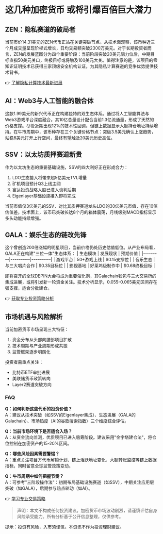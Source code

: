# 这几种加密货币 或将引爆百倍巨大潜力

## ZEN：隐私赛道的破局者
当前市价14.31美元的ZEN代币正站在关键突破节点。从技术面观察，该币种近三个月成交量呈现阶梯式增长，日均交易额突破2300万美元。对于长期投资者而言，ZEN的发展蓝图分为四个重要阶段：当前阶段突破20美元阻力位后，中期目标直指50美元关口，终极目标或将触及100美元大关。值得注意的是，该项目的零知识证明技术已获得三家顶级安全机构认证，为其隐私计算赛道的竞争优势提供技术背书。

👉 [了解隐私计算技术最新进展](https://bit.ly/okx_welcome)

## AI：Web3与人工智能的融合体
这款1.99美元的新兴代币正在构建独特的双生态体系。通过将人工智能算法与Web3游戏平台深度融合，其10亿总量设计配合当前1.3亿流通量，形成了天然的价格支撑。尽管近期出现12%的技术性回调，但链上数据显示大额持仓地址持续增持。在牛市周期中，该币种存在三个关键价格节点：突破3.5美元确认上涨趋势，站稳8美元打开上行空间，最终有望触及20美元历史高位。

## SSV：以太坊质押赛道新贵
作为以太坊生态的重要基础设施，SSV的四大利好正在形成合力：
1. LDO生态接入将带来超5亿美元TVL增量
2. 矿机项目预计Q3上线主网
3. 富达投资战略入股已进入谈判后期
4. Eigenlayer基础设施接入即将完成

当前市值仅3亿美元的SSV，对比其质押赛道龙头LDO的30亿美元市值，存在10倍估值差。技术面上，该币已突破长达8个月的箱体震荡，月线级别MACD指标显示多头动能持续增强。

## GALA：娱乐生态的链改先锋
这个曾创造200倍涨幅的明星项目，当前价格仍处历史估值低位。从产业布局看，GALA正在构建"三位一体"生态体系：
| 生态模块 | 发展现状 | 预期价值 |
|---------|----------|----------|
| 游戏平台 | 50+游戏上线 | $0.15支撑位 |
| 音乐生态 | 与三大唱片合作 | $0.35目标位 |
| 影视基地 | 好莱坞级制作中 | $0.68终极目标 |

即将召开的全球DEPIN大会将成为重要催化剂，其Galachain钱包与三大交易所的集成进展，或将引发新一轮资金关注。技术分析显示，0.055-0.065美元区间存在强支撑，适合分批建仓。

👉 [获取专业投资策略分析](https://bit.ly/okx_welcome)

## 市场机遇与风险解析
当前加密货币市场呈现三大特征：
1. 资金分布从头部向腰部项目扩散
2. 技术周期与产业周期形成共振
3. 监管框架逐步明朗化

投资者需重点关注：
- 比特币ETF审批进展
- 美联储货币政策转向
- Layer2赛道突破方向

### FAQ
**Q：如何判断这些代币的投资价值？**  
A：建议从技术突破（如SSV的Eigenlayer集成）、生态进展（GALA的Galachain）、市场热度（AI的谷歌搜索指数）三个维度综合评估。

**Q：当前市场环境下是否适合入场？**  
A：从资金流向监测，优质项目已进入吸筹阶段。建议采用"金字塔建仓法"，将仓位控制在加密资产的15-20%区间。

**Q：哪些风险因素需要警惕？**  
A：重点关注项目方代币解锁计划、链上活跃地址变化、大额转账监控等链上数据指标，同时留意全球监管政策变动。

**Q：牛市周期中如何把握节奏？**  
A：可参考"三阶段操作法"：初期布局基础设施赛道（如SSV），中期关注应用层突破（如GALA），后期参与热点轮动（如AI）。

👉 [学习专业交易策略](https://bit.ly/okx_welcome)

> 声明：本文不构成任何投资建议。加密货币市场波动剧烈，请谨慎评估自身风险承受能力。所有分析基于公开信息整理，仅供参考。

提示：投资有风险，入市须谨慎。本资讯不作为投资理财建议。